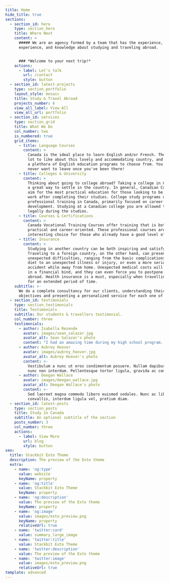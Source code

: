 ```yaml
---
title: Home
hide_title: true
sections:
  - section_id: hero
    type: section_hero
    title: Where Next
    content: >
      ##### We are an agency formed by a team that has the experience,
      experience, and knowledge about studying and traveling abroad.


      ### *Welcome to your next trip!*
    actions:
      - label: Let's talk
        url: /contact
        style: button
  - section_id: latest-projects
    type: section_portfolio
    layout_style: mosaic
    title: Study & Travel Abroad
    projects_number: 6
    view_all_label: View All
    view_all_url: portfolio
  - section_id: services
    type: section_grid
    title: What We Do
    col_number: two
    is_numbered: true
    grid_items:
      - title: Language Courses
        content: >
          Canada is the ideal place to learn English and/or French. There's a
          lot to like about this lovely and accommodating country, and there are
          a plethora of English education programs to choose from. You might
          never want to leave once you've been there!
      - title: Colleges & University
        content: >
          Thinking about going to college abroad? Taking a college in Canada is
          a great way to settle in the country. In general, Canadian Colleges
          aim for the most practical education for those looking to be ready to
          work after completing their studies. College study programs offer
          professional training in Canada, primarily focused on career
          development. Studying at a Canadian college you are allowed to work
          legally during the studies.
      - title: Courses & Certifications
        content: >
          Canada Vocational Training Courses offer training that is both
          practical and career-oriented. These professional courses are a very
          interesting choice for those who already have a good level of English.
      - title: Insurance
        content: >
          Studying in another country can be both inspiring and satisfying.
          Traveling to a foreign country, on the other hand, can present
          unexpected difficulties, ranging from the basic complications of a new
          diet to an unexpected illness or injury, or even a more serious
          accident while away from home. Unexpected medical costs will place you
          in a financial bind, and they can even force you to postpone your trip
          abroad. Health insurance is a must, especially when travelling abroad
          for an extended period of time.
    subtitle: >-
      We do a complete consultancy for our clients, understanding their
      objectives and presenting a personalized service for each one of them.
  - section_id: testimonials
    type: section_testimonials
    title: Testimonials
    subtitle: Our students & travellers testimonial.
    col_number: three
    testimonials:
      - author: Isabella Rezende
        avatar: images/sean_salazar.jpg
        avatar_alt: Sean Salazar's photo
        content: "I had an amazing time during my high school program. I met a lot of great people,\_ learn a new language, and enjoyed the Canadian culture at most."
      - author: Aubrey Hoover
        avatar: images/aubrey_hoover.jpg
        avatar_alt: Aubrey Hoover's photo
        content: >-
          Vestibulum a nunc ut eros condimentum posuere. Nullam dapibus quis
          nunc non interdum. Pellentesque tortor ligula, gravida ac commodo eu.
      - author: Deegan Wallace
        avatar: images/deegan_wallace.jpg
        avatar_alt: Deegan Wallace's photo
        content: >-
          Sed laoreet magna commodo libero euismod sodales. Nunc ac libero
          convallis, interdum ligula vel, pretium diam.
  - section_id: latest-posts
    type: section_posts
    title: Study in Canada
    subtitle: An optional subtitle of the section
    posts_number: 3
    col_number: three
    actions:
      - label: View More
        url: blog
        style: button
seo:
  title: Stackbit Exto Theme
  description: The preview of the Exto theme
  extra:
    - name: 'og:type'
      value: website
      keyName: property
    - name: 'og:title'
      value: Stackbit Exto Theme
      keyName: property
    - name: 'og:description'
      value: The preview of the Exto theme
      keyName: property
    - name: 'og:image'
      value: images/exto_preview.png
      keyName: property
      relativeUrl: true
    - name: 'twitter:card'
      value: summary_large_image
    - name: 'twitter:title'
      value: Stackbit Exto Theme
    - name: 'twitter:description'
      value: The preview of the Exto theme
    - name: 'twitter:image'
      value: images/exto_preview.png
      relativeUrl: true
template: advanced
---
```

